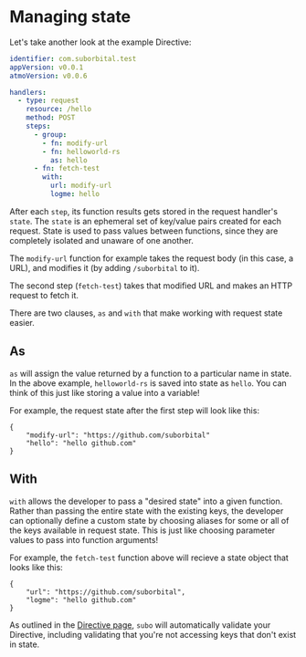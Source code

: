 # Managing state

Let's take another look at the example Directive:

```yaml
identifier: com.suborbital.test
appVersion: v0.0.1
atmoVersion: v0.0.6

handlers:
  - type: request
    resource: /hello
    method: POST
    steps:
      - group:
        - fn: modify-url
        - fn: helloworld-rs
          as: hello
      - fn: fetch-test
        with:
          url: modify-url
          logme: hello
```

After each `step`, its function results gets stored in the request 
handler's `state`. The `state` is an ephemeral set of key/value pairs 
created for each request. State is used to pass values between 
functions, since they are completely isolated and unaware of one another.

The `modify-url` function for example takes the request body 
(in this case, a URL), and modifies it (by adding `/suborbital` to it).

The second step (`fetch-test`) takes that modified URL and 
makes an HTTP request to fetch it.

There are two clauses, `as` and `with` that make working with 
request state easier.

## As

`as` will assign the value returned by a function to a particular name in state. 
In the above example, `helloworld-rs` is saved into state as `hello`. 
You can think of this just like storing a value into a variable!

For example, the request state after the first step will look like this:

```text
{
    "modify-url": "https://github.com/suborbital"
    "hello": "hello github.com"
}
```

## With

`with` allows the developer to pass a "desired state" into a given function. 
Rather than passing the entire state with the existing keys, the developer 
can optionally define a custom state by choosing aliases for some or all of 
the keys available in request state. This is just like choosing parameter 
values to pass into function arguments!

For example, the `fetch-test` function above will recieve a state object 
that looks like this:

```text
{
    "url": "https://github.com/suborbital",
    "logme": "hello github.com"
}
```

As outlined in the [Directive page](../concepts/the-directive.md), `subo` will automatically validate your Directive,
including validating that you're not accessing keys that don't exist in state.

